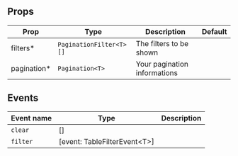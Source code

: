 <!-- This file is automatically generated, do not edit manually. -->

<script setup>
import AppTableFiltersPopoverPlayground from './AppTableFiltersPopoverPlayground.vue'
</script>

<AppTableFiltersPopoverPlayground />

## Props

| Prop | Type | Description | Default |
| ---- | ---- | ----------- | ------- |
| filters* | `PaginationFilter<T>[]` | The filters to be shown |  |
| pagination* | `Pagination<T>` | Your pagination informations |  |


## Events

| Event name | Type | Description |
| ---------- | ---- | ----------- |
| `clear` | [] |  |
| `filter` | [event: TableFilterEvent\<T\>] |  |


